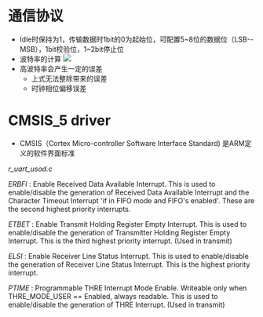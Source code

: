 # 通信协议
- Idle时保持为1，传输数据时1bit的0为起始位，可配置5~8位的数据位（LSB--MSB），1bit校验位，1~2bit停止位
- 波特率的计算
![](uart_baudrate.png)
- 高波特率会产生一定的误差
	- 上式无法整除带来的误差
	- 时钟相位偏移误差

# CMSIS_5 driver
- CMSIS（Cortex Micro-controller Software Interface Standard) 是ARM定义的软件界面标准




_r_uart_usod.c_

_ERBFI_ : Enable Received Data Available Interrupt. This is used to enable/disable the generation of Received Data Available Interrupt and the Character Timeout Interrupt 'if in FIFO mode and FIFO's enabled'. These are the second highest priority interrupts.

_ETBET_ : Enable Transmit Holding Register Empty Interrupt. This is used to enable/disable the generation of Transmitter Holding Register Empty Interrupt. This is the third highest priority interrupt. (Used in transmit)

_ELSI_ : Enable Receiver Line Status Interrupt. This is used to enable/disable the generation of Receiver Line Status Interrupt. This is the highest priority interrupt.

_PTIME_ : Programmable THRE Interrupt Mode Enable. Writeable only when THRE_MODE_USER == Enabled, always readable. This is used to enable/disable the generation of THRE Interrupt. (Used in transmit)






























